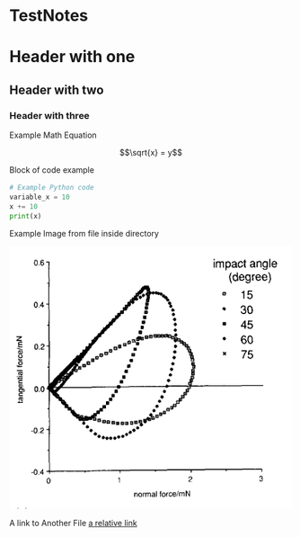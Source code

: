 # TestNotes

# Header with one #

## Header with two ##

### Header with three ###




Example Math Equation
```math
\sqrt{x} = y
```

Block of code example
```python
# Example Python code
variable_x = 10
x += 10
print(x)
```

Example Image from file inside directory

![alt text](https://github.com/SueHeir/TestNotes/blob/main/Images/t_force_vs_displacement.png?raw=true)


A link to Another File
[a relative link](Lecture_Notes/Week_1/Day_1.md)
